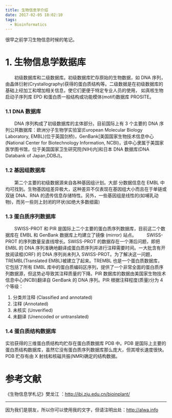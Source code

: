 ```yaml
---
title: 生物信息学介绍
date: 2017-02-05 18:02:10
tags:
  - Bioinformatics
---
```


很早之前学习生物信息时候的笔记。

<!-- more -->

# 1. 生物信息学数据库

　　初级数据库和二级数据库。初级数据库贮存原始的生物数据，如 DNA 序列，由晶体衍射(Crystallography)获得的蛋白质结构等。二级数据是在初级数据库的基础上经加工和增加相关信息，使它们更便于特定专业人员的使用， 如真核生物启动子序列库 EPD 和蛋白质一般结构或功能模体(motif)数据库 PROSITE。

### 1.1 DNA 数据库
　　DNA 序列构成了初级数据库的主体部分。目前国际上有 3 个主要的 DNA 序列公共数据库：欧洲分子生物学实验室(European Molecular Biology Laboratory, EMBL)(位于英国剑桥)，GenBank[美国国家生物技术信息中心(National Center for Biotechnology Information, NCBI)，该中心隶属于美国家医学图书馆，位于美国国家卫生研究院(NIH)内]和日本 DNA 数据库(DNA Databank of Japan,DDBJ)。

### 1.2 基因组数据库
　　第二个主要的初级数据源来自各种基因组计划。大部
分数据信息在 EMBL 中均可找到。生物基因组差异极大，这种差异不仅表现在基因组大小而且在于单链或双链 DNA、RNA 的遗传信息存储特性。另外，一些基因组是线性的(如哺乳动物)，而另一些则上封闭的环状(如绝大多数细菌)

### 1.3 蛋白质序列数据库
　　SWISS-PROT 和 PIR 是国际上二个主要的蛋白质序列数据库，目前这二个数据库在 EMBL 和 GenBank 数据库上均建立了镜像 (mirror) 站点。
　　SWISS-PROT 的序列数量呈直线增长。SWISS-PROT 的数据存在一个滞后问题，即把 EMBL 的 DNA 序列准确地翻译成蛋白质序列并进行注释需要时间。一大批含有开放阅读框(ORF) 的 DNA 序列尚未列入 SWISS-PROT。为了解决这一问题，TREMBL(Translated EMBL)被建立了起来。TREMBL 也是一个蛋白质数据库，它包括了所有 EMBL 库中的蛋白质编码区序列，提供了一个非常全面的蛋白质序列数据源，但这势必导致其注释质量的下降。PIR 数据库的数据由美国家生物技术信息中心(NCBI)翻译自 GenBank 的 DNA 序列。PIR 根据注释程度(质量)分为 4 个等级：

1. 分类并注释 (Classified and annotated)
2. 注释 (Annotated)
3. 未核实 (Unverified)
4. 未翻译 (Unencoded or untranslated)

### 1.4 蛋白质结构数据库
实验获得的三维蛋白质结构均贮存在蛋白质数据库 PDB 中。PDB 是国际上主要的蛋白质结构数据库，虽然它没有蛋白质序列数据库那么庞大，但其增长速度很快。PDB 贮存有由 X 射线和核磁共振(NMR)确定的结构数据。


# 参考文献
《生物信息学札记》樊龙江 ：http://ibi.zju.edu.cn/bioinplant/


----

因为我们是朋友，所以你可以使用我的文字，但请注明出处：http://alwa.info
